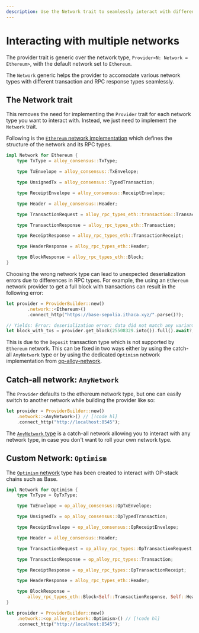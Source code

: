 ```yaml
---
description: Use the Network trait to seamlessly interact with different blockchain networks and handle varying RPC types
---
```


# Interacting with multiple networks

The provider trait is generic over the network type, `Provider<N: Network = Ethereum>`, with the default network set to `Ethereum`.

The `Network` generic helps the provider to accomodate various network types with different transaction and RPC response types seamlessly.

## The Network trait

This removes the need for implementing the `Provider` trait for each network type you want to interact with. Instead, we just need to implement the `Network` trait.

Following is the [`Ethereum` network implementation](https://github.com/alloy-rs/alloy/blob/main/crates/network/src/ethereum/mod.rs) which defines the structure of the network and its RPC types.

```rust [ethereum.rs]
impl Network for Ethereum {
    type TxType = alloy_consensus::TxType;

    type TxEnvelope = alloy_consensus::TxEnvelope;

    type UnsignedTx = alloy_consensus::TypedTransaction;

    type ReceiptEnvelope = alloy_consensus::ReceiptEnvelope;

    type Header = alloy_consensus::Header;

    type TransactionRequest = alloy_rpc_types_eth::transaction::TransactionRequest;

    type TransactionResponse = alloy_rpc_types_eth::Transaction;

    type ReceiptResponse = alloy_rpc_types_eth::TransactionReceipt;

    type HeaderResponse = alloy_rpc_types_eth::Header;

    type BlockResponse = alloy_rpc_types_eth::Block;
}
```

Choosing the wrong network type can lead to unexpected deserialization errors due to differences in RPC types. For example, the using an `Ethereum` network provider to get a full block with transactions can result in the following error:

```rust [base_block.rs]
let provider = ProviderBuilder::new()
        .network::<Ethereum>()
        .connect_http("https://base-sepolia.ithaca.xyz/".parse()?);

// Yields: Error: deserialization error: data did not match any variant of untagged enum BlockTransactions // [!code hl]
let block_with_txs = provider.get_block(25508329.into()).full().await?;
```

This is due to the `Deposit` transaction type which is not supported by `Ethereum` network. This can be fixed in two ways either by using the catch-all `AnyNetwork` type or by using the dedicated `Optimism` network implementation from [op-alloy-network](https://crates.io/crates/op-alloy-network).

## Catch-all network: `AnyNetwork`

The `Provider` defaults to the ethereum network type, but one can easily switch to another network while building the provider like so:

```rust
let provider = ProviderBuilder::new()
    .network::<AnyNetwork>() // [!code hl]
    .connect_http("http://localhost:8545");
```

The [`AnyNetwork` type](https://github.com/alloy-rs/alloy/blob/main/crates/network/src/any/mod.rs) is a catch-all network allowing you to interact with any network type, in case you don't want to roll your own network type.

## Custom Network: `Optimism`

The [`Optimism` network](https://github.com/alloy-rs/op-alloy/blob/main/crates/network/src/lib.rs) type has been created to interact with OP-stack chains such as Base.

```rust [optimism.rs]
impl Network for Optimism {
    type TxType = OpTxType;

    type TxEnvelope = op_alloy_consensus::OpTxEnvelope;

    type UnsignedTx = op_alloy_consensus::OpTypedTransaction;

    type ReceiptEnvelope = op_alloy_consensus::OpReceiptEnvelope;

    type Header = alloy_consensus::Header;

    type TransactionRequest = op_alloy_rpc_types::OpTransactionRequest;

    type TransactionResponse = op_alloy_rpc_types::Transaction;

    type ReceiptResponse = op_alloy_rpc_types::OpTransactionReceipt;

    type HeaderResponse = alloy_rpc_types_eth::Header;

    type BlockResponse =
        alloy_rpc_types_eth::Block<Self::TransactionResponse, Self::HeaderResponse>;
}
```

```rust
let provider = ProviderBuilder::new()
    .network::<op_alloy_network::Optimism>() // [!code hl]
    .connect_http("http://localhost:8545");
```
